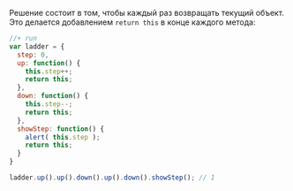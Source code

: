 Решение состоит в том, чтобы каждый раз возвращать текущий объект. Это делается добавлением `return this` в конце каждого метода:

```js
//+ run
var ladder = {
  step: 0,
  up: function() {
    this.step++;
    return this;
  },
  down: function() {
    this.step--;
    return this;
  },
  showStep: function() {
    alert( this.step );
    return this;
  }
}

ladder.up().up().down().up().down().showStep(); // 1
```

